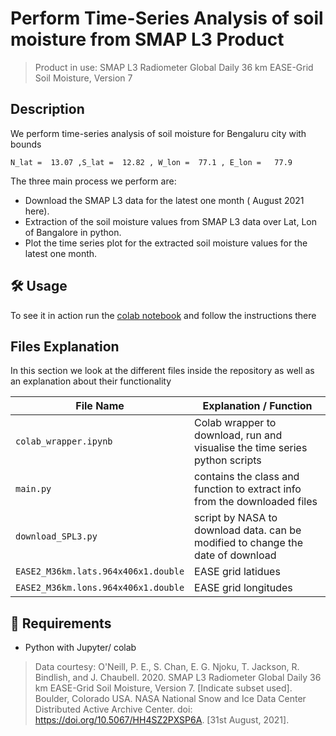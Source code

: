 # Perform Time-Series Analysis of soil moisture from SMAP L3 Product 

> Product in use: SMAP L3 Radiometer Global Daily 36 km EASE-Grid Soil Moisture, Version 7

## Description
We perform time-series analysis of soil moisture for Bengaluru city with bounds 
```
N_lat =  13.07 ,S_lat =  12.82 , W_lon =  77.1 , E_lon =   77.9
```
The three main process we perform are:

- Download the SMAP L3 data for the latest one month ( August 2021 here).
- Extraction of the soil moisture values from SMAP L3 data over Lat, Lon of Bangalore in python.
- Plot the time series plot for the extracted soil moisture values for the latest one month. 



## 🛠️ Usage
To see it in action run the [colab notebook](https://github.com/amanbagrecha/smap_time_series_analysis/blob/main/colab_wrapper.ipynb) and follow the instructions there

## Files Explanation
In this section we look at the different files inside the repository as well as an explanation about their functionality


|File Name| Explanation / Function |
|---------|------------|
|`colab_wrapper.ipynb`<img width=90/>| Colab wrapper to download, run and visualise the time series python scripts|
|`main.py` | contains the class and function to extract info from the downloaded files  |
|`download_SPL3.py`|script by NASA to download data. can be modified to change the date of download |
|`EASE2_M36km.lats.964x406x1.double` | EASE grid latidues|
|`EASE2_M36km.lons.964x406x1.double`| EASE grid longitudes|

## 🏁 Requirements
- Python with Jupyter/ colab

> Data courtesy: O'Neill, P. E., S. Chan, E. G. Njoku, T. Jackson, R. Bindlish, and J. Chaubell. 2020. SMAP L3 Radiometer Global Daily 36 km EASE-Grid Soil Moisture, Version 7. [Indicate subset used]. Boulder, Colorado USA. NASA National Snow and Ice Data Center Distributed Active Archive Center. doi: https://doi.org/10.5067/HH4SZ2PXSP6A. [31st August, 2021].




